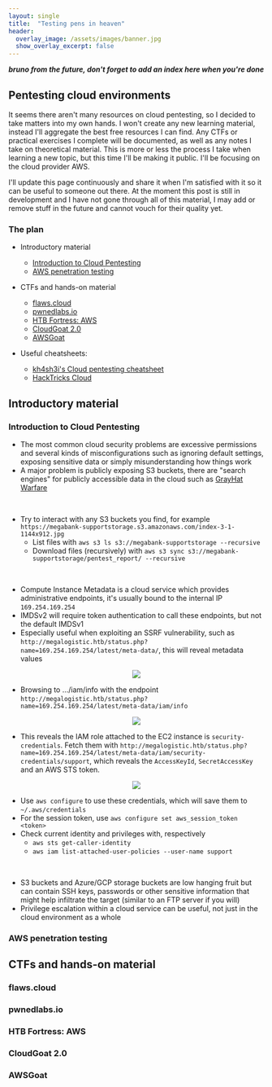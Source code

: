 ```yaml
---
layout: single
title:  "Testing pens in heaven"
header:
  overlay_image: /assets/images/banner.jpg
  show_overlay_excerpt: false
---
```


<b><i>bruno from the future, don't forget to add an index here when you're done</i></b>



## Pentesting cloud environments

It seems there aren't many resources on cloud pentesting, so I decided to take matters into my own hands. I won't create any new learning material, instead I'll aggregate the best free resources I can find. Any CTFs or practical exercises I complete will be documented, as well as any notes I take on theoretical material. This is more or less the process I take when learning a new topic, but this time I'll be making it public. I'll be focusing on the cloud provider AWS.

I'll update this page continuously and share it when I'm satisfied with it so it can be useful to someone out there. At the moment this post is still in development and I have not gone through all of this material, I may add or remove stuff in the future and cannot vouch for their quality yet.

### The plan

* Introductory material
  * <a href="https://www.hackthebox.com/blog/intro-cloud-pentesting">Introduction to Cloud Pentesting</a>
  * <a href="https://www.hackthebox.com/blog/aws-pentesting-guide">AWS penetration testing</a>

* CTFs and hands-on material
  * <a href="http://flaws.cloud/">flaws.cloud</a>
  * <a href="https://pwnedlabs.io/">pwnedlabs.io</a>
  * <a href="https://app.hackthebox.com/fortresses/7">HTB Fortress: AWS</a>
  * <a href="https://github.com/RhinoSecurityLabs/cloudgoat">CloudGoat 2.0</a>
  * <a href="https://github.com/ine-labs/AWSGoat"> AWSGoat</a>

* Useful cheatsheets:
  * <a href="https://github.com/kh4sh3i/cloud-penetration-testing">kh4sh3i's Cloud pentesting cheatsheet</a>
  * <a href="https://cloud.hacktricks.wiki/en/index.html">HackTricks Cloud</a>


## Introductory material

### Introduction to Cloud Pentesting
* The most common cloud security problems are excessive permissions and several kinds of misconfigurations such as ignoring default settings, exposing sensitive data or simply misunderstanding how things work
* A major problem is publicly exposing S3 buckets, there are "search engines" for publicly accessible data in the cloud such as <a href="https://buckets.grayhatwarfare.com/">GrayHat Warfare</a>

<br>

* Try to interact with any S3 buckets you find, for example `https://megabank-supportstorage.s3.amazonaws.com/index-3-1-1144x912.jpg`
  * List files with `aws s3 ls s3://megabank-supportstorage --recursive`
  * Download files (recursively) with `aws s3 sync s3://megabank-supportstorage/pentest_report/ --recursive`

<br>

* Compute Instance Metadata is a cloud service which provides administrative endpoints, it's usually bound to the internal IP `169.254.169.254`
* IMDSv2 will require token authentication to call these endpoints, but not the default IMDSv1
* Especially useful when exploiting an SSRF vulnerability, such as `http://megalogistic.htb/status.php?name=169.254.169.254/latest/meta-data/`, this will reveal metadata values

<p align="center">
  <img src="https://github.com/user-attachments/assets/264b0f02-be76-413b-9eaa-850347dd32d3" />
</p>

* Browsing to .../iam/info with the endpoint `http://megalogistic.htb/status.php?name=169.254.169.254/latest/meta-data/iam/info`

<p align="center">
  <img src="https://github.com/user-attachments/assets/7c4bee36-fbac-4cf5-88c6-a3c9843dab56" />
</p>

* This reveals the IAM role attached to the EC2 instance is `security-credentials`. Fetch them with `http://megalogistic.htb/status.php?name=169.254.169.254/latest/meta-data/iam/security-credentials/support`, which reveals the `AccessKeyId`, `SecretAccessKey` and an AWS STS token.
<p align="center">
  <img src="https://github.com/user-attachments/assets/c0baf073-60af-44e6-b13c-a4b05f469e3d" />
</p>

* Use `aws configure` to use these credentials, which will save them to `~/.aws/credentials`
* For the session token, use `aws configure set aws_session_token <token>`
* Check current identity and privileges with, respectively
  * `aws sts get-caller-identity`  
  * `aws iam list-attached-user-policies --user-name support`

<br>

* S3 buckets and Azure/GCP storage buckets are low hanging fruit but can contain SSH keys, passwords or other sensitive information that might help infiltrate the target (similar to an FTP server if you will)
* Privilege escalation within a cloud service can be useful, not just in the cloud environment as a whole

### AWS penetration testing


## CTFs and hands-on material

### flaws.cloud

### pwnedlabs.io

### HTB Fortress: AWS

### CloudGoat 2.0

### AWSGoat
  


